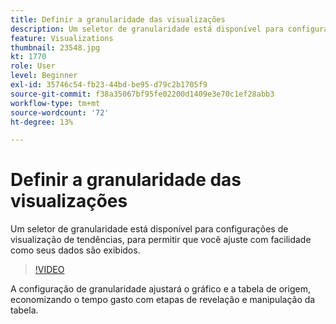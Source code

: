 ```yaml
---
title: Definir a granularidade das visualizações
description: Um seletor de granularidade está disponível para configurações de visualização de tendências, para permitir que você ajuste com facilidade como seus dados são exibidos.
feature: Visualizations
thumbnail: 23548.jpg
kt: 1770
role: User
level: Beginner
exl-id: 35746c54-fb23-44bd-be95-d79c2b1705f9
source-git-commit: f38a35067bf95fe02200d1409e3e70c1ef28abb3
workflow-type: tm+mt
source-wordcount: '72'
ht-degree: 13%

---
```


# Definir a granularidade das visualizações

Um seletor de granularidade está disponível para configurações de visualização de tendências, para permitir que você ajuste com facilidade como seus dados são exibidos.

>[!VIDEO](https://video.tv.adobe.com/v/30785/?quality=12&learn=on&captions=por_br)

A configuração de granularidade ajustará o gráfico e a tabela de origem, economizando o tempo gasto com etapas de revelação e manipulação da tabela.
